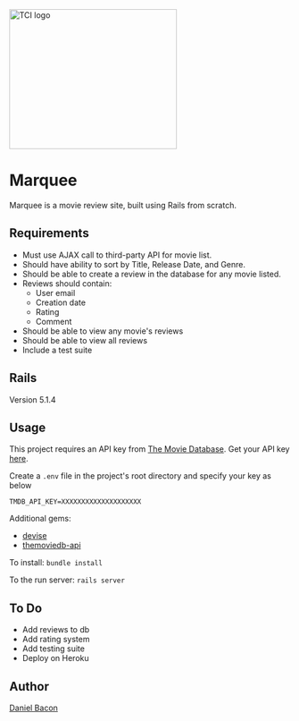 <img src="https://www.teachtci.com/wp-content/themes/tci/img/tci-logo.svg" alt="TCI logo" width="300" height="250">

Marquee
=======
Marquee is a movie review site, built using Rails from scratch.

Requirements
------------
 * Must use AJAX call to third-party API for movie list.
 * Should have ability to sort by Title, Release Date, and Genre.
 * Should be able to create a review in the database for any movie listed.
 * Reviews should contain:
   * User email
   * Creation date
   * Rating
   * Comment
 * Should be able to view any movie's reviews
 * Should be able to view all reviews
 * Include a test suite

Rails
-----
Version 5.1.4

Usage
-----
This project requires an API key from [The Movie Database](https://www.google.com.ph/url?sa=t&rct=j&q=&esrc=s&source=web&cd=1&cad=rja&uact=8&ved=0ahUKEwiCtZOXnfrSAhXDNpQKHZShCg0QFggaMAA&url=https%3A%2F%2Fwww.themoviedb.org%2Fen&usg=AFQjCNFc2kOBuTnm_SAprWVGDgKKH4nJsA). Get your API key [here](https://www.themoviedb.org/account).

Create a `.env` file in the project's root directory and specify your key as below
```
TMDB_API_KEY=XXXXXXXXXXXXXXXXXXXX
```

Additional gems:
  * [devise](https://github.com/plataformatec/devise) 
  * [themoviedb-api](https://github.com/18Months/themoviedb-api)

To install: `bundle install`

To the run server: `rails server`

To Do
-----
 * Add reviews to db
 * Add rating system
 * Add testing suite
 * Deploy on Heroku

Author
------
[Daniel Bacon](https://github.com/dfbacon)
